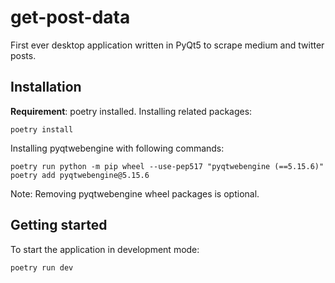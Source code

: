 # get-post-data
First ever desktop application written in PyQt5 to scrape medium and twitter posts.

## Installation
**Requirement**: poetry installed.
Installing related packages:
```
poetry install
```

Installing pyqtwebengine with following commands:
```
poetry run python -m pip wheel --use-pep517 "pyqtwebengine (==5.15.6)"
poetry add pyqtwebengine@5.15.6
```

Note: Removing pyqtwebengine wheel packages is optional.

## Getting started
To start the application in development mode: 
```
poetry run dev
```
